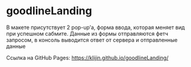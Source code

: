 # goodlineLanding

В макете присутствует 2 pop-up’а, форма ввода, которая меняет вид при успешном сабмите. Данные из формы отправляются фетч запросом, в консоль выводится ответ от сервера и отправленные данные

Ссылка на GitHub Pages: https://klijin.github.io/goodlineLanding/
